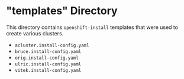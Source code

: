 # "templates" Directory
This directory contains `openshift-install` templates that were used to create various clusters.

* `acluster.install-config.yaml`
* `bruce.install-config.yaml`
* `orig.install-config.yaml`
* `ulric.install-config.yaml`
* `vitek.install-config.yaml`
